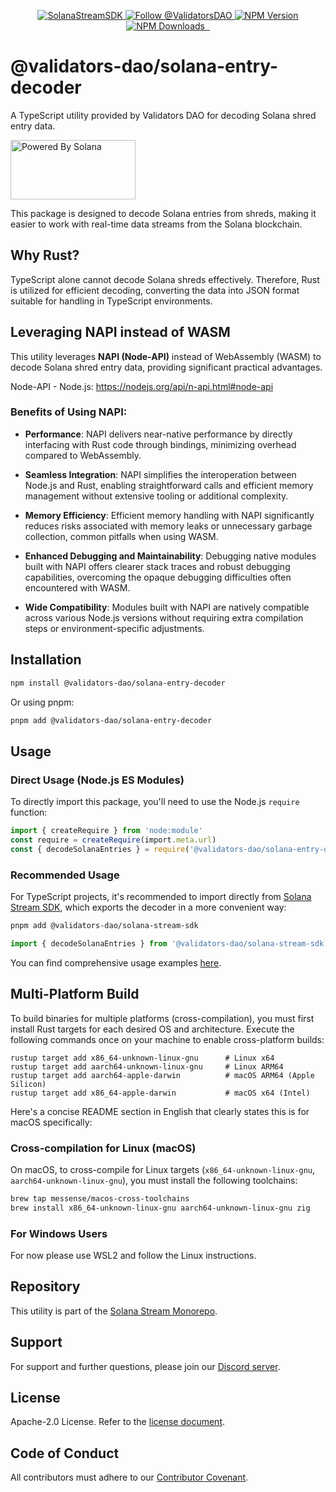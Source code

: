 <p align="center">
  <a href="https://slv.dev/" target="_blank">
    <img src="https://storage.validators.solutions/SolanaStreamSDK.jpg" alt="SolanaStreamSDK" />
  </a>
  <a href="https://twitter.com/intent/follow?screen_name=ValidatorsDAO" target="_blank">
    <img src="https://img.shields.io/twitter/follow/ValidatorsDAO.svg?label=Follow%20@ValidatorsDAO" alt="Follow @ValidatorsDAO" />
  </a>
  <a href="https://www.npmjs.com/package/@validators-dao/solana-stream-sdk">
    <img alt="NPM Version" src="https://img.shields.io/npm/v/@validators-dao/solana-stream-sdk?color=268bd2&label=version&logo=npm">
  </a>
  <a href="https://www.npmjs.com/package/@validators-dao/solana-stream-sdk">
    <img alt="NPM Downloads" src="https://img.shields.io/npm/dt/@validators-dao/solana-stream-sdk?color=cb4b16&label=npm%20downloads">
  </a>
  <a aria-label="License" href="https://github.com/ValidatorsDAO/solana-stream/blob/main/LICENSE.txt">
    <img alt="" src="https://badgen.net/badge/license/Apache/blue">
  </a>
  <a aria-label="Code of Conduct" href="https://github.com/ValidatorsDAO/solana-stream/blob/main/CODE_OF_CONDUCT.md">
    <img alt="" src="https://img.shields.io/badge/Contributor%20Covenant-2.1-4baaaa.svg">
  </a>
</p>

# @validators-dao/solana-entry-decoder

A TypeScript utility provided by Validators DAO for decoding Solana shred entry data.

<a href="https://solana.com/">
  <img src="https://storage.slv.dev/PoweredBySolana.svg" alt="Powered By Solana" width="200px" height="95px">
</a>

This package is designed to decode Solana entries from shreds, making it easier to work with real-time data streams from the Solana blockchain.

## Why Rust?

TypeScript alone cannot decode Solana shreds effectively. Therefore, Rust is utilized for efficient decoding, converting the data into JSON format suitable for handling in TypeScript environments.

## Leveraging NAPI instead of WASM

This utility leverages **NAPI (Node-API)** instead of WebAssembly (WASM) to decode Solana shred entry data, providing significant practical advantages.

Node-API - Node.js: https://nodejs.org/api/n-api.html#node-api

### Benefits of Using NAPI:

- **Performance**: NAPI delivers near-native performance by directly interfacing with Rust code through bindings, minimizing overhead compared to WebAssembly.

- **Seamless Integration**: NAPI simplifies the interoperation between Node.js and Rust, enabling straightforward calls and efficient memory management without extensive tooling or additional complexity.

- **Memory Efficiency**: Efficient memory handling with NAPI significantly reduces risks associated with memory leaks or unnecessary garbage collection, common pitfalls when using WASM.

- **Enhanced Debugging and Maintainability**: Debugging native modules built with NAPI offers clearer stack traces and robust debugging capabilities, overcoming the opaque debugging difficulties often encountered with WASM.

- **Wide Compatibility**: Modules built with NAPI are natively compatible across various Node.js versions without requiring extra compilation steps or environment-specific adjustments.

## Installation

```bash
npm install @validators-dao/solana-entry-decoder
```

Or using pnpm:

```bash
pnpm add @validators-dao/solana-entry-decoder
```

## Usage

### Direct Usage (Node.js ES Modules)

To directly import this package, you'll need to use the Node.js `require` function:

```typescript
import { createRequire } from 'node:module'
const require = createRequire(import.meta.url)
const { decodeSolanaEntries } = require('@validators-dao/solana-entry-decoder')
```

### Recommended Usage

For TypeScript projects, it's recommended to import directly from [Solana Stream SDK](https://www.npmjs.com/package/@validators-dao/solana-stream-sdk), which exports the decoder in a more convenient way:

```bash
pnpm add @validators-dao/solana-stream-sdk
```

```typescript
import { decodeSolanaEntries } from '@validators-dao/solana-stream-sdk'
```

You can find comprehensive usage examples [here](https://github.com/ValidatorsDAO/solana-stream/tree/main/client/shreds-ts).

## Multi-Platform Build

To build binaries for multiple platforms (cross-compilation), you must first install Rust targets for each desired OS and architecture. Execute the following commands once on your machine to enable cross-platform builds:

```
rustup target add x86_64-unknown-linux-gnu      # Linux x64
rustup target add aarch64-unknown-linux-gnu     # Linux ARM64
rustup target add aarch64-apple-darwin          # macOS ARM64 (Apple Silicon)
rustup target add x86_64-apple-darwin           # macOS x64 (Intel)
```

Here's a concise README section in English that clearly states this is for macOS specifically:

### Cross-compilation for Linux (macOS)

On macOS, to cross-compile for Linux targets (`x86_64-unknown-linux-gnu`, `aarch64-unknown-linux-gnu`), you must install the following toolchains:

```bash
brew tap messense/macos-cross-toolchains
brew install x86_64-unknown-linux-gnu aarch64-unknown-linux-gnu zig
```

### For Windows Users

For now please use WSL2 and follow the Linux instructions.

## Repository

This utility is part of the [Solana Stream Monorepo](https://github.com/ValidatorsDAO/solana-stream).

## Support

For support and further questions, please join our [Discord server](https://discord.gg/C7ZQSrCkYR).

## License

Apache-2.0 License. Refer to the [license document](https://www.apache.org/licenses/LICENSE-2.0).

## Code of Conduct

All contributors must adhere to our [Contributor Covenant](https://github.com/ValidatorsDAO/solana-stream/blob/main/CODE_OF_CONDUCT.md).
